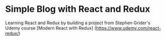 # Simple Blog with React and Redux

Learning React and Redux by building a project from Stephen Grider's Udemy course [Modern React with Redux] (https://www.udemy.com/react-redux/)
